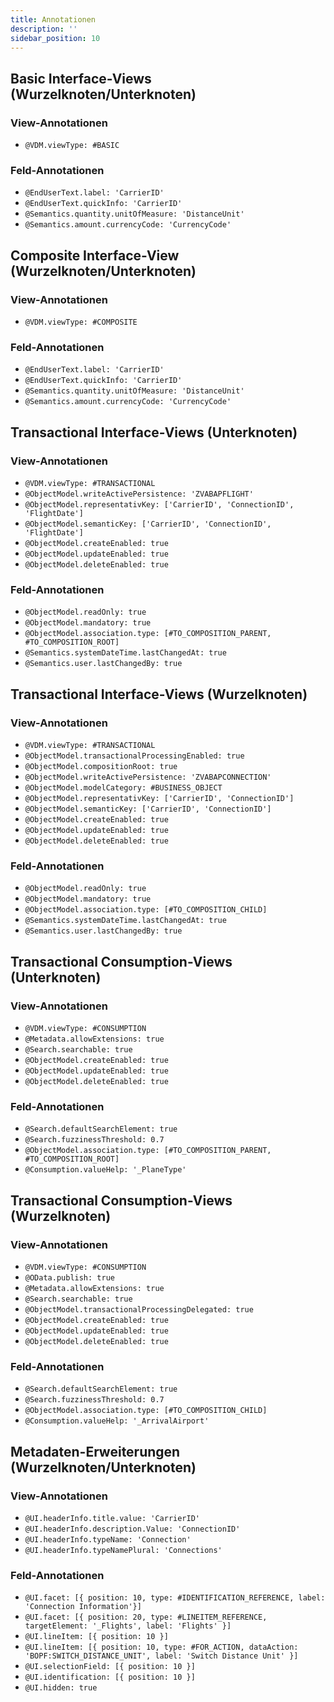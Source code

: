 ```yaml
---
title: Annotationen
description: ''
sidebar_position: 10
---
```


## Basic Interface-Views (Wurzelknoten/Unterknoten)

### View-Annotationen
- `@VDM.viewType: #BASIC`

### Feld-Annotationen
- `@EndUserText.label: 'CarrierID'`
- `@EndUserText.quickInfo: 'CarrierID'`
- `@Semantics.quantity.unitOfMeasure: 'DistanceUnit'`
- `@Semantics.amount.currencyCode: 'CurrencyCode'`

## Composite Interface-View (Wurzelknoten/Unterknoten)

### View-Annotationen
- `@VDM.viewType: #COMPOSITE`

### Feld-Annotationen
- `@EndUserText.label: 'CarrierID'`
- `@EndUserText.quickInfo: 'CarrierID'`
- `@Semantics.quantity.unitOfMeasure: 'DistanceUnit'`
- `@Semantics.amount.currencyCode: 'CurrencyCode'`
 
## Transactional Interface-Views (Unterknoten)

### View-Annotationen
- `@VDM.viewType: #TRANSACTIONAL`
- `@ObjectModel.writeActivePersistence: 'ZVABAPFLIGHT'`
- `@ObjectModel.representativKey: ['CarrierID', 'ConnectionID', 'FlightDate']`
- `@ObjectModel.semanticKey: ['CarrierID', 'ConnectionID', 'FlightDate']`
- `@ObjectModel.createEnabled: true`
- `@ObjectModel.updateEnabled: true`
- `@ObjectModel.deleteEnabled: true`

### Feld-Annotationen
- `@ObjectModel.readOnly: true`
- `@ObjectModel.mandatory: true`
- `@ObjectModel.association.type: [#TO_COMPOSITION_PARENT, #TO_COMPOSITION_ROOT]`
- `@Semantics.systemDateTime.lastChangedAt: true`
- `@Semantics.user.lastChangedBy: true`

## Transactional Interface-Views (Wurzelknoten)

### View-Annotationen
- `@VDM.viewType: #TRANSACTIONAL`
- `@ObjectModel.transactionalProcessingEnabled: true`
- `@ObjectModel.compositionRoot: true`
- `@ObjectModel.writeActivePersistence: 'ZVABAPCONNECTION'`
- `@ObjectModel.modelCategory: #BUSINESS_OBJECT`
- `@ObjectModel.representativKey: ['CarrierID', 'ConnectionID']`
- `@ObjectModel.semanticKey: ['CarrierID', 'ConnectionID']`
- `@ObjectModel.createEnabled: true`
- `@ObjectModel.updateEnabled: true`
- `@ObjectModel.deleteEnabled: true`

### Feld-Annotationen
- `@ObjectModel.readOnly: true`
- `@ObjectModel.mandatory: true`
- `@ObjectModel.association.type: [#TO_COMPOSITION_CHILD]`
- `@Semantics.systemDateTime.lastChangedAt: true`
- `@Semantics.user.lastChangedBy: true`
 
## Transactional Consumption-Views (Unterknoten)

### View-Annotationen
- `@VDM.viewType: #CONSUMPTION`
- `@Metadata.allowExtensions: true`
- `@Search.searchable: true`
- `@ObjectModel.createEnabled: true`
- `@ObjectModel.updateEnabled: true`
- `@ObjectModel.deleteEnabled: true`

### Feld-Annotationen
- `@Search.defaultSearchElement: true`
- `@Search.fuzzinessThreshold: 0.7`
- `@ObjectModel.association.type: [#TO_COMPOSITION_PARENT, #TO_COMPOSITION_ROOT]`
- `@Consumption.valueHelp: '_PlaneType'`

## Transactional Consumption-Views (Wurzelknoten)

### View-Annotationen
- `@VDM.viewType: #CONSUMPTION`
- `@OData.publish: true`
- `@Metadata.allowExtensions: true`
- `@Search.searchable: true`
- `@ObjectModel.transactionalProcessingDelegated: true`
- `@ObjectModel.createEnabled: true`
- `@ObjectModel.updateEnabled: true`
- `@ObjectModel.deleteEnabled: true`

### Feld-Annotationen
- `@Search.defaultSearchElement: true`
- `@Search.fuzzinessThreshold: 0.7`
- `@ObjectModel.association.type: [#TO_COMPOSITION_CHILD]`
- `@Consumption.valueHelp: '_ArrivalAirport'`
 
## Metadaten-Erweiterungen (Wurzelknoten/Unterknoten)

### View-Annotationen
- `@UI.headerInfo.title.value: 'CarrierID'`
- `@UI.headerInfo.description.Value: 'ConnectionID'`
- `@UI.headerInfo.typeName: 'Connection'`
- `@UI.headerInfo.typeNamePlural: 'Connections'`

### Feld-Annotationen
- `@UI.facet: [{ position: 10, type: #IDENTIFICATION_REFERENCE, label: 'Connection Information'}]`
- `@UI.facet: [{ position: 20, type: #LINEITEM_REFERENCE, targetElement: '_Flights', label: 'Flights' }]`
- `@UI.lineItem: [{ position: 10 }]`
- `@UI.lineItem: [{ position: 10, type: #FOR_ACTION, dataAction: 'BOPF:SWITCH_DISTANCE_UNIT', label: 'Switch Distance Unit' }]`
- `@UI.selectionField: [{ position: 10 }]`
- `@UI.identification: [{ position: 10 }]`
- `@UI.hidden: true`